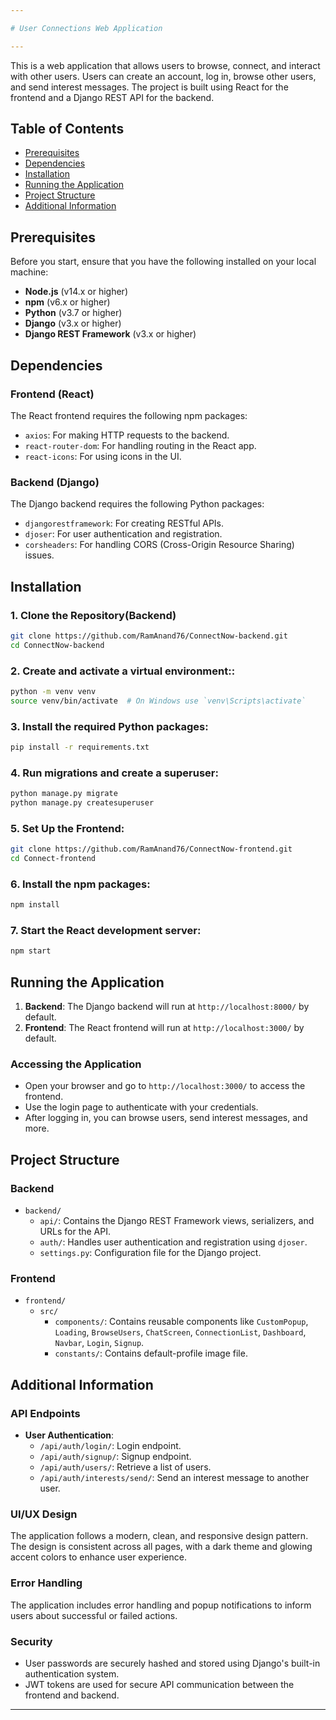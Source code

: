 ```yaml
---

# User Connections Web Application

---
```


This is a web application that allows users to browse, connect, and interact with other users. Users can create an account, log in, browse other users, and send interest messages. The project is built using React for the frontend and a Django REST API for the backend.

## Table of Contents

- [Prerequisites](#prerequisites)
- [Dependencies](#dependencies)
- [Installation](#installation)
- [Running the Application](#running-the-application)
- [Project Structure](#project-structure)
- [Additional Information](#additional-information)

## Prerequisites

Before you start, ensure that you have the following installed on your local machine:

- **Node.js** (v14.x or higher)
- **npm** (v6.x or higher)
- **Python** (v3.7 or higher)
- **Django** (v3.x or higher)
- **Django REST Framework** (v3.x or higher)

## Dependencies

### Frontend (React)

The React frontend requires the following npm packages:

- `axios`: For making HTTP requests to the backend.
- `react-router-dom`: For handling routing in the React app.
- `react-icons`: For using icons in the UI.

### Backend (Django)

The Django backend requires the following Python packages:

- `djangorestframework`: For creating RESTful APIs.
- `djoser`: For user authentication and registration.
- `corsheaders`: For handling CORS (Cross-Origin Resource Sharing) issues.

## Installation

### 1. Clone the Repository(Backend)

```bash
git clone https://github.com/RamAnand76/ConnectNow-backend.git
cd ConnectNow-backend
```

### 2. Create and activate a virtual environment::

```bash
python -m venv venv
source venv/bin/activate  # On Windows use `venv\Scripts\activate`
```

### 3. Install the required Python packages:

```bash
pip install -r requirements.txt
```

### 4. Run migrations and create a superuser:

```bash
python manage.py migrate
python manage.py createsuperuser
```

### 5. Set Up the Frontend:

```bash
git clone https://github.com/RamAnand76/ConnectNow-frontend.git
cd Connect-frontend
```

### 6. Install the npm packages:

```bash
npm install
```

### 7. Start the React development server:

```bash
npm start
```

## Running the Application

1. **Backend**: The Django backend will run at `http://localhost:8000/` by default.
2. **Frontend**: The React frontend will run at `http://localhost:3000/` by default.

### Accessing the Application

- Open your browser and go to `http://localhost:3000/` to access the frontend.
- Use the login page to authenticate with your credentials.
- After logging in, you can browse users, send interest messages, and more.

## Project Structure

### Backend

- `backend/`
  - `api/`: Contains the Django REST Framework views, serializers, and URLs for the API.
  - `auth/`: Handles user authentication and registration using `djoser`.
  - `settings.py`: Configuration file for the Django project.

### Frontend

- `frontend/`
  - `src/`
    - `components/`: Contains reusable components like `CustomPopup`, `Loading`, `BrowseUsers`, `ChatScreen`, `ConnectionList`, `Dashboard`, `Navbar`, `Login`, `Signup`.
    - `constants/`: Contains default-profile image file.

## Additional Information

### API Endpoints

- **User Authentication**:
  - `/api/auth/login/`: Login endpoint.
  - `/api/auth/signup/`: Signup endpoint.
  - `/api/auth/users/`: Retrieve a list of users.
  - `/api/auth/interests/send/`: Send an interest message to another user.

### UI/UX Design

The application follows a modern, clean, and responsive design pattern. The design is consistent across all pages, with a dark theme and glowing accent colors to enhance user experience.

### Error Handling

The application includes error handling and popup notifications to inform users about successful or failed actions.

### Security

- User passwords are securely hashed and stored using Django's built-in authentication system.
- JWT tokens are used for secure API communication between the frontend and backend.

---
